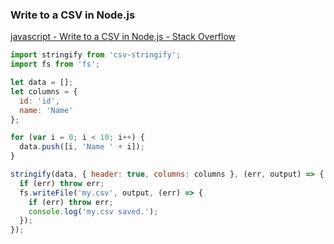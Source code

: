 ###  Write to a CSV in Node.js


[javascript - Write to a CSV in Node.js - Stack Overflow](https://stackoverflow.com/questions/10227107/write-to-a-csv-in-node-js "javascript - Write to a CSV in Node.js - Stack Overflow")


 

```js
import stringify from 'csv-stringify';
import fs from 'fs';

let data = [];
let columns = {
  id: 'id',
  name: 'Name'
};

for (var i = 0; i < 10; i++) {
  data.push([i, 'Name ' + i]);
}

stringify(data, { header: true, columns: columns }, (err, output) => {
  if (err) throw err;
  fs.writeFile('my.csv', output, (err) => {
    if (err) throw err;
    console.log('my.csv saved.');
  });
});
```
